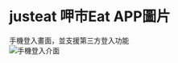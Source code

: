 # justeat 呷市Eat APP圖片

手機登入畫面，並支援第三方登入功能   
![手機登入介面](https://user-images.githubusercontent.com/72512486/178097019-dde0c29a-7940-4001-951f-784139679c7f.png)
